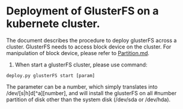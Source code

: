 # Deployment of GlusterFS on a kubernete cluster. 

The document describes the procedure to deploy glusterFS across a cluster. GlusterFS needs to access block device on the cluster. For manipulation of block device, please refer to [Partition.md](Partition.md). 

1. When start a glusterFS cluster, please use command:
  ```
  deploy.py glusterFS start [param]
  ```
  The parameter can be a number, which simply translates into /dev/[s|h]d[^a][number], and will install the glusterFS on all #number partition of disk other than the system disk (/dev/sda or /dev/hda). 